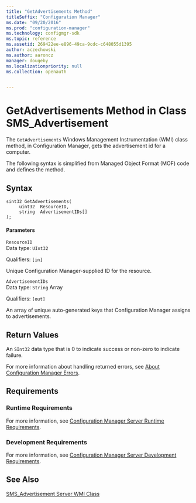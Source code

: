 ```yaml
---
title: "GetAdvertisements Method"
titleSuffix: "Configuration Manager"
ms.date: "09/20/2016"
ms.prod: "configuration-manager"
ms.technology: configmgr-sdk
ms.topic: reference
ms.assetid: 269422ee-e896-49ca-9cdc-c648055d1395
author: aczechowski
ms.author: aaroncz
manager: dougeby
ms.localizationpriority: null
ms.collection: openauth


---
```

# GetAdvertisements Method in Class SMS_Advertisement
The `GetAdvertisements` Windows Management Instrumentation (WMI) class method, in Configuration Manager, gets the advertisement id for a computer.  

 The following syntax is simplified from Managed Object Format (MOF) code and defines the method.  

## Syntax  

```  
sint32 GetAdvertisements(  
     uint32  ResourceID,  
     string  AdvertisementIDs[]  
);  
```  

#### Parameters  
 `ResourceID`  
 Data type: `UInt32`  

 Qualifiers: `[in]`  

 Unique Configuration Manager-supplied ID for the resource.  

 `AdvertisementIDs`  
 Data type: `String` Array  

 Qualifiers: `[out]`  

 An array of unique auto-generated keys that Configuration Manager assigns to advertisements.  

## Return Values  
 An  `SInt32` data type that is 0 to indicate success or non-zero to indicate failure.  

 For more information about handling returned errors, see [About Configuration Manager Errors](../../../../../develop/core/understand/about-configuration-manager-errors.md).  

## Requirements  

### Runtime Requirements  
 For more information, see [Configuration Manager Server Runtime Requirements](../../../../../develop/core/reqs/server-runtime-requirements.md).  

### Development Requirements  
 For more information, see [Configuration Manager Server Development Requirements](../../../../../develop/core/reqs/server-development-requirements.md).  

## See Also  
 [SMS_Advertisement Server WMI Class](../../../../../develop/reference/core/servers/configure/sms_advertisement-server-wmi-class.md)   
